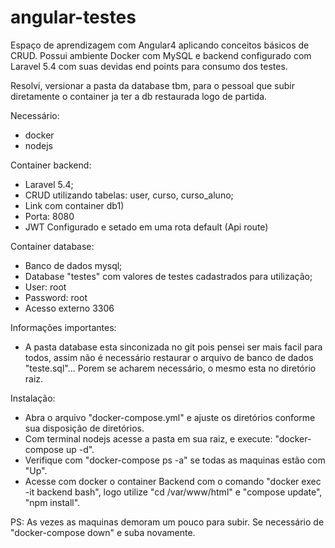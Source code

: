 # angular-testes
Espaço de aprendizagem com Angular4 aplicando conceitos básicos de CRUD. Possui ambiente Docker com MySQL e backend configurado com Laravel 5.4 com suas devidas end points para consumo dos testes.

Resolvi, versionar a pasta da database tbm, para o pessoal que subir diretamente o container ja ter a db restaurada logo de partida.

Necessário:
- docker
- nodejs

Container backend:
- Laravel 5.4;
- CRUD utilizando tabelas: user, curso, curso_aluno;
- Link com container db1)
- Porta: 8080
- JWT Configurado e setado em uma rota default (Api route)

Container database:
- Banco de dados mysql;
- Database "testes" com valores de testes cadastrados para utilização;
- User: root
- Password: root
- Acesso externo 3306

Informações importantes:
- A pasta database esta sinconizada no git pois pensei ser mais facil para todos, assim não é necessário restaurar o arquivo de banco de dados "teste.sql"... Porem se acharem necessário, o mesmo esta no diretório raiz.

Instalação:
- Abra o arquivo "docker-compose.yml" e ajuste os diretórios conforme sua disposição de diretórios.
- Com terminal nodejs acesse a pasta em sua raiz, e execute: "docker-compose up -d".
- Verifique com "docker-compose ps -a" se todas as maquinas estão com "Up".
- Acesse com docker o container Backend com o comando "docker exec -it backend bash", logo utilize "cd /var/www/html" e "compose update", "npm install".

PS: As vezes as maquinas demoram um pouco para subir. Se necessário de "docker-compose down" e suba novamente.
